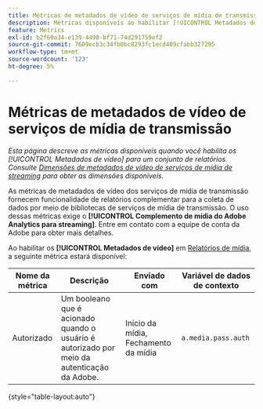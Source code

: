 ```yaml
---
title: Métricas de metadados de vídeo de serviços de mídia de transmissão
description: Métricas disponíveis ao habilitar [!UICONTROL Metadados de vídeo] para um conjunto de relatórios.
feature: Metrics
exl-id: b2f60a34-e139-4498-bf71-74d291759ef2
source-git-commit: 7609ecb3c34fb0bc8293fc1ecd409cfabb327295
workflow-type: tm+mt
source-wordcount: '123'
ht-degree: 5%

---
```


# Métricas de metadados de vídeo de serviços de mídia de transmissão

*Esta página descreve as métricas disponíveis quando você habilita os [!UICONTROL Metadados de vídeo] para um conjunto de relatórios. Consulte [Dimensões de metadados de vídeo de serviços de mídia de streaming](../dimensions/sm-video-metadata.md) para obter as dimensões disponíveis.*

As métricas de metadados de vídeo dos serviços de mídia de transmissão fornecem funcionalidade de relatórios complementar para a coleta de dados por meio de bibliotecas de serviços de mídia de transmissão. O uso dessas métricas exige o **[!UICONTROL Complemento de mídia do Adobe Analytics para streaming]**. Entre em contato com a equipe de conta da Adobe para obter mais detalhes.

Ao habilitar os **[!UICONTROL Metadados de vídeo]** em [Relatórios de mídia](/help/admin/admin/c-manage-report-suites/c-edit-report-suites/media-management.md), a seguinte métrica estará disponível:

| Nome da métrica | Descrição | Enviado com | Variável de dados de contexto |
| --- | --- | --- | --- |
| Autorizado | Um booleano que é acionado quando o usuário é autorizado por meio da autenticação da Adobe. | Início da mídia, Fechamento da mídia | `a.media.pass.auth` |

{style="table-layout:auto"}
